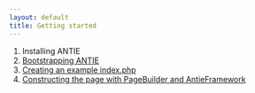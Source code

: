 ```yaml
---
layout: default
title: Getting started
---
```


1. Installing ANTIE
2. [Bootstrapping ANTIE](gettingstarted/bootstrap.md)
3. [Creating an example index.php](gettingstarted/indexphp.md)
4. [Constructing the page with PageBuilder and AntieFramework](gettingstarted/pagebuilderphp.md)
